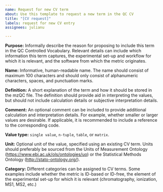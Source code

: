 ```yaml
---
name: Request for new CV term
about: Use this template to request a new term in the QC CV
title: "[CV request]"
labels: request for new CV entry
assignees: julianu

---
```


**Purpose:** Informally describe the reason for proposing to include this term in the QC Controlled Vocabulary. Relevant details can include which information this term captures, the experimental set-up and workflow for which it is relevant, and the software from which the metric originates.

**Name:** Informative, human-readable name. The name should consist of maximum 100 characters and should only consist of alphanumeric characters, spaces, and punctuation marks.

**Definition:** A short explanation of the term and how it should be stored in the mzQC file. The definition should provide aid in interpreting the values, but should not include calculation details or subjective interpretation details.

**Comment:** An optional comment can be included to provide additional calculation and interpretation details. For example, whether smaller or larger values are desirable. If applicable, it is recommended to include a reference to the corresponding code.

**Value type:** `single value`, `n-tuple`, `table`, or `matrix`.

**Unit:** Optional unit of the value, specified using an existing CV term. Units should preferably be sourced from the Units of Measurement Ontology (https://www.ebi.ac.uk/ols/ontologies/uo) or the Statistical Methods Ontology (http://stato-ontology.org/).

**Category:** Different categories can be assigned to CV terms. Some examples include whether the metric is ID-based or ID-free, the element of the experimental set-up for which it is relevant (chromatography, ionization, MS1, MS2, etc.)
